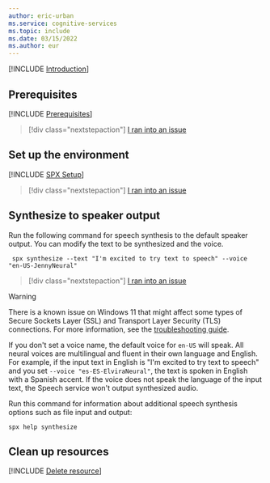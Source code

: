 ```yaml
---
author: eric-urban
ms.service: cognitive-services
ms.topic: include
ms.date: 03/15/2022
ms.author: eur
---
```


[!INCLUDE [Introduction](intro.md)]

## Prerequisites

[!INCLUDE [Prerequisites](../../common/azure-prerequisites.md)]

> [!div class="nextstepaction"]
> <a href="https://microsoft.qualtrics.com/jfe/form/SV_0Cl5zkG3CnDjq6O?PLanguage=CLI&Pillar=Speech&Product=text-to-speech&Page=quickstart&Section=Prerequisites" target="_target">I ran into an issue</a>

## Set up the environment

[!INCLUDE [SPX Setup](../../spx-setup-quick.md)]

> [!div class="nextstepaction"]
> <a href="https://microsoft.qualtrics.com/jfe/form/SV_0Cl5zkG3CnDjq6O?PLanguage=CLI&Pillar=Speech&Product=text-to-speech&Page=quickstart&Section=Set-up-the-environment" target="_target">I ran into an issue</a>

## Synthesize to speaker output

Run the following command for speech synthesis to the default speaker output. You can modify the text to be synthesized and the voice.

```console
 spx synthesize --text "I'm excited to try text to speech" --voice "en-US-JennyNeural"
```

> [!div class="nextstepaction"]
> <a href="https://microsoft.qualtrics.com/jfe/form/SV_0Cl5zkG3CnDjq6O?PLanguage=CLI&Pillar=Speech&Product=text-to-speech&Page=quickstart&Section=Synthesize-to-speaker-output" target="_target">I ran into an issue</a>

> [!WARNING]
> There is a known issue on Windows 11 that might affect some types of Secure Sockets Layer (SSL) and Transport Layer Security (TLS) connections. For more information, see the [troubleshooting guide](/azure/cognitive-services/speech-service/troubleshooting#connection-closed-or-timeout).

If you don't set a voice name, the default voice for `en-US` will speak. All neural voices are multilingual and fluent in their own language and English. For example, if the input text in English is "I'm excited to try text to speech" and you set `--voice "es-ES-ElviraNeural"`, the text is spoken in English with a Spanish accent. If the voice does not speak the language of the input text, the Speech service won't output synthesized audio.
            
Run this command for information about additional speech synthesis options such as file input and output:
```console
spx help synthesize
```

## Clean up resources

[!INCLUDE [Delete resource](../../common/delete-resource.md)]

